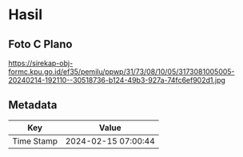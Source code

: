 # Hasil

## Foto C Plano

https://sirekap-obj-formc.kpu.go.id/ef35/pemilu/ppwp/31/73/08/10/05/3173081005005-20240214-192110--30518736-b124-49b3-927a-74fc6ef902d1.jpg


## Metadata

| Key        | Value               |
| ---------- | ------------------- |
| Time Stamp | 2024-02-15 07:00:44 |



